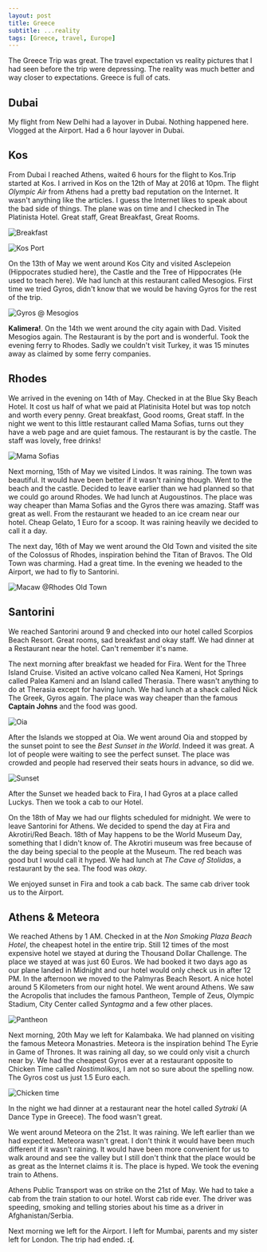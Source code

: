 ```yaml
---
layout: post
title: Greece
subtitle: ...reality
tags: [Greece, travel, Europe]
---
```


The Greece Trip was great. The travel expectation vs reality pictures that I had seen before the trip were depressing.
The reality was much better and way closer to expectations. Greece is full of cats.

## Dubai

My flight from New Delhi had a layover in Dubai. Nothing happened here. Vlogged at the Airport. Had a 6 hour layover in Dubai.

## Kos

From Dubai I reached Athens, waited 6 hours for the flight to Kos.Trip started at Kos. I arrived in Kos on the 12th of May at 2016 at 10pm. The flight *Olympic Air* from Athens had a pretty bad reputation on the Internet. It wasn't anything like the articles. I guess the Internet
likes to speak about the bad side of things. The plane was on time and I checked in  The Platinista Hotel. Great staff, Great Breakfast, Great Rooms.

![Breakfast](/img/blog/breakfast.jpg)

![Kos Port](/img/blog/kos.jpg)

On the 13th of May we went around Kos City and visited Asclepeion (Hippocrates studied here), the Castle and the Tree of Hippocrates (He used to teach here). We had lunch at this restaurant called Mesogios. First time we tried Gyros, didn't know that we would be having Gyros for the rest of the trip.

![Gyros @ Mesogios](/img/blog/mesogios.jpg)

**Kalimera!**. On the 14th we went around the city again with Dad. Visited Mesogios again. The Restaurant is by the port and is wonderful. Took the evening ferry to Rhodes. Sadly we couldn't visit Turkey, it was 15 minutes away as claimed by some ferry companies.

## Rhodes

We arrived in the evening on 14th of May. Checked in at the Blue Sky Beach Hotel. It cost us half of what we paid at Platinisita Hotel but was top notch and worth every penny. Great breakfast, Good rooms, Great staff. In the night we went to this little restaurant called Mama Sofias, turns out they have a web page and are quiet famous. The restaurant is by the castle. The staff was lovely, free drinks!

![Mama Sofias](/img/blog/sofias.jpg)

Next morning, 15th of May we visited Lindos. It was raining. The town was beautiful. It would have been better if it wasn't raining though. Went to the beach and the castle. Decided to leave earlier than we had planned so that we could go around Rhodes. We had lunch at Augoustinos. The place was way cheaper than Mama Sofias and the Gyros there was amazing. Staff was great as well. From the restaurant we headed to an ice cream near our hotel. Cheap Gelato, 1 Euro for a scoop. It was raining heavily we decided to call it a day.

The next day, 16th of May we went around the Old Town and visited the site of the Colossus of Rhodes, inspiration behind the Titan of Bravos. The Old Town was charming. Had a great time. In the evening we headed to the Airport, we had to fly to Santorini.

![Macaw @Rhodes Old Town](/img/blog/macaw.jpg)

## Santorini

We reached Santorini around 9 and checked into our hotel called Scorpios Beach Resort. Great rooms, sad breakfast and okay staff. We had dinner at a Restaurant near the hotel. Can't remember it's name.

The next morning after breakfast we headed for Fira. Went for the Three Island Cruise. Visited an active volcano called Nea Kameni, Hot Springs called Palea Kameni and an Island called Therasia. There wasn't anything to do at Therasia except for having lunch. We had lunch
at a shack called Nick The Greek, Gyros again. The place was way cheaper than the famous **Captain Johns** and the food was good.

![Oia](/img/blog/oia.jpg)

After the Islands we stopped at Oia. We went around Oia and stopped by the sunset point to see the *Best Sunset in the World*. Indeed it was great. A lot of people were waiting to see the perfect sunset. The place was crowded and people had reserved their seats  hours in advance, so did we.

![Sunset](/img/blog/sunset.jpg)

After the Sunset we headed back to Fira, I had Gyros at a place called Luckys. Then we took a cab to our Hotel.

On the 18th of May we had our flights scheduled for midnight. We were to leave Santorini for Athens. We decided to spend the day at Fira and Akrotiri/Red Beach. 18th of May happens to be the World Museum Day, something that I didn't know of. The Akrotiri museum was free because of the day being special to the people at the Museum. The red beach was good but I would call it hyped. We had lunch at *The Cave of Stolidas*, a restaurant by the  sea. The food was *okay*.

We enjoyed sunset in Fira and took a cab back. The same cab driver took us to the Airport.

## Athens & Meteora

We reached Athens by 1 AM. Checked in at the *Non Smoking Plaza Beach Hotel*, the cheapest hotel in the entire trip. Still 12 times of the most expensive hotel we stayed at during the Thousand Dollar Challenge. The place we stayed at was just 60 Euros. We had booked it two days ago as our plane landed in Midnight and our hotel would only check us in after 12 PM. In the afternoon we moved to the Palmyras Beach Resort. A nice hotel around 5 Kilometers from our night hotel. We went around Athens. We saw the Acropolis that includes the famous Pantheon, Temple of Zeus, Olympic Stadium, City Center called *Syntagma* and a few other places.

![Pantheon](/img/blog/pantheon.jpg)

Next morning, 20th May we left for Kalambaka. We had planned on visiting the famous Meteora Monastries. Meteora is the inspiration behind The Eyrie in Game of Thrones. It was raining all day, so we could only visit a church near by. We had the cheapest Gyros ever at a restaurant
opposite to Chicken Time called *Nostimolikos*, I am not so sure about the spelling now. The Gyros cost us just 1.5 Euro each.

![Chicken time](/img/blog/chicken-time.jpg)

In the night we had dinner at a restaurant near the hotel called *Sytraki* (A Dance Type in Greece). The food wasn't great.

We went around Meteora on the 21st. It was raining. We left earlier than we had expected. Meteora wasn't great. I don't think it would have been much different if it wasn't raining. It would have been more convenient for us to walk around and see the valley but I still don't think that the place would be as great as the Internet claims it is. The place is hyped. We took the evening train to Athens.

Athens Public Transport was on strike on the 21st of May. We had to take a cab from the train station to our hotel. Worst cab ride ever. The driver was speeding, smoking and telling stories about his time as a driver in Afghanistan/Serbia.

Next morning we left for the Airport. I left for Mumbai, parents and my sister left for London. The trip had ended. **:(**.








